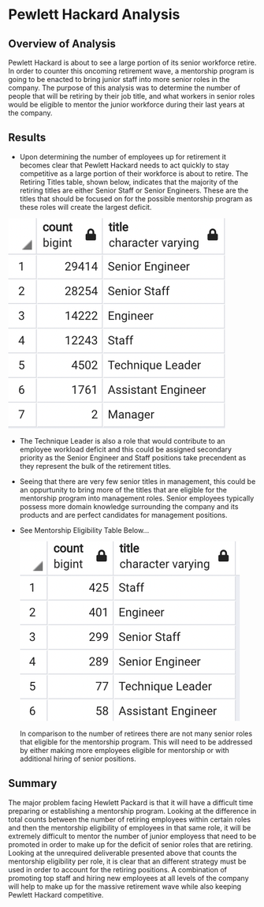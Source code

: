 # Pewlett Hackard Analysis

## Overview of Analysis
Pewlett Hackard is about to see a large portion of its senior workforce retire.  In order to counter this oncoming retirement wave, a mentorship program is going to be enacted to bring junior staff into more senior roles in the company.  The purpose of this analysis was to determine the number of people that will be retiring by their job title, and what workers in senior roles would be eligible to mentor the junior workforce during their last years at the company.

## Results

*   Upon determining the number of employees up for retirement it becomes clear that Pewlett Hackard needs to act quickly to stay competitive as a large portion of their workforce is about to retire.  The Retiring Titles table, shown below, indicates that the majority of the retiring titles are either Senior Staff or Senior Engineers.  These are the titles that should be focused on for the possible mentorship program as these roles will create the largest deficit.

<img src="https://github.com/ryogy/Pewlett-Hackard-Analysis/blob/main/Resources/retitring_titles.png" alt="retitring_titles" style="zoom:100%;" />



* The Technique Leader is also a role that would contribute to an employee workload deficit and this could be assigned secondary priority as the Senior Engineer and Staff positions take precendent as they represent the bulk of the retirement titles.

* Seeing that there are very few senior titles in management, this could be an oppurtunity to bring more of the titles that are eligible for the mentorship program into management roles.  Senior employees typically possess more domain knowledge surrounding the company and its products and are perfect candidates for management positions.

* See Mentorship Eligibility Table Below...

  ![mentorship_eligibility_count](https://github.com/ryogy/Pewlett-Hackard-Analysis/blob/main/Resources/mentorship_eligibility_count.png)

  In comparison to the number of retirees there are not many senior roles that eligible for the mentorship program.  This will need to be addressed by either making more employees eligible for mentorship or with additional hiring of senior positions.

## Summary
The major problem facing Hewlett Packard is that it will have a difficult time preparing or establishing a mentorship program.  Looking at the difference in total counts between the number of retiring employees within certain roles and then the mentorship eligibility of employees in that same role, it will be extremely difficult to mentor the number of junior employess that need to be promoted in order to make up for the deficit of senior roles that are retiring.  Looking at the unrequired deliverable presented above that counts the mentorship eligibility per role, it is clear that an different strategy must be used in order to account for the retiring positions.  A combination of promoting top staff and hiring new employees at all levels of the company will help to make up for the massive retirement wave while also keeping Pewlett Hackard competitive.


